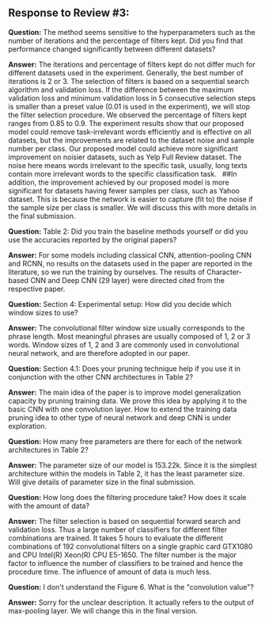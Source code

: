 ## Response to Review #3:

**Question:** The method seems sensitive to the hyperparameters such as the number of iterations and the percentage of filters kept. Did you find that performance changed significantly between different datasets?

**Answer:** The iterations and percentage of filters kept do not differ much for different datasets used in the experiment. Generally, the best number of iterations is 2 or 3. The selection of filters is based on a sequential search algorithm and validation loss. If the difference between the maximum validation loss and minimum validation loss in 5 consecutive selection steps is smaller than a preset value (0.01 is used in the experiment), we will stop the filter selection procedure. We observed the percentage of filters kept ranges from 0.85 to 0.9. The experiment results show that our proposed model could remove task-irrelevant words efficiently and is effective on all datasets, but the improvements are related to the dataset noise and sample number per class. Our proposed model could achieve more significant improvement on noisier datasets, such as Yelp Full Review dataset. The noise here means words irrelevant to the specific task, usually, long texts contain more irrelevant words to the specific classification task.
 
##In addition, the improvement achieved by our proposed model is more significant for datasets having fewer samples per class, such as Yahoo dataset. This is because the network is easier to capture (fit to) the noise if the sample size per class is smaller. We will discuss this with more details in the final submission.

**Question:** Table 2: Did you train the baseline methods yourself or did you use the accuracies reported by the original papers?

**Answer:** For some models including classical CNN, attention-pooling CNN and RCNN, no results on the datasets used in the paper are reported in the literature, so we run the training by ourselves. The results of Character-based CNN and Deep CNN (29 layer) were directed cited from the respective paper.

**Question:** Section 4: Experimental setup: How did you decide which window sizes to use?

**Answer:** The convolutional filter window size usually corresponds to the phrase length. Most meaningful phrases are usually composed of 1, 2 or 3 words. Window sizes of 1, 2 and 3 are commonly used in convolutional neural network, and are therefore adopted in our paper.

**Question:** Section 4.1: Does your pruning technique help if you use it in conjunction with the other CNN architectures in Table 2?

**Answer:** The main idea of the paper is to improve model generalization capacity by pruning training data. We prove this idea by applying it to the basic CNN with one convolution layer. How to extend the training data pruning idea to other type of neural network and deep CNN is under exploration.

**Question:** How many free parameters are there for each of the network architectures in Table 2?

**Answer:** The parameter size of our model is 153.22k. Since it is the simplest architecture within the models in Table 2, it has the least parameter size. Will give details of parameter size in the final submission.

**Question:** How long does the filtering procedure take? How does it scale with the amount of data?

**Answer:** The filter selection is based on sequential forward search and validation loss. Thus a large number of classifiers for different filter combinations are trained. It takes 5 hours to evaluate the different combinations of 192 convolutional filters on a single graphic card GTX1080 and CPU Intel(R) Xeon(R) CPU E5-1650. The filter number is the major factor to influence the number of classifiers to be trained and hence the procedure time. The influence of amount of data is much less.

**Question:** I don't understand the Figure 6. What is the "convolution value"?

**Answer:** Sorry for the unclear description. It actually refers to the output of max-pooling layer. We will change this in the final version.  
